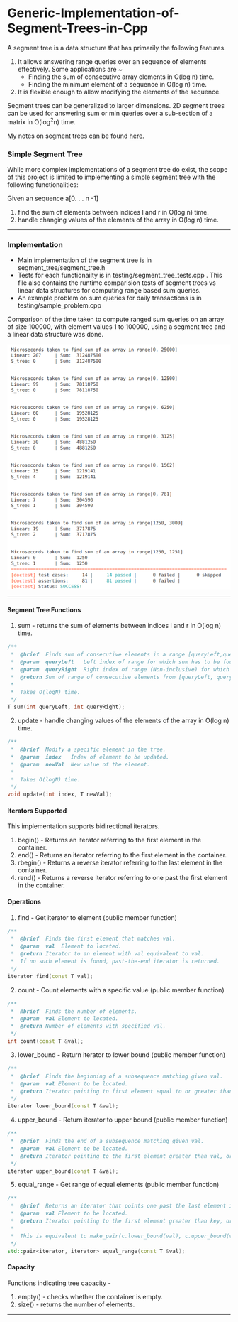 # Generic-Implementation-of-Segment-Trees-in-Cpp
A segment tree is a data structure that has primarily the following features.
1.  It allows answering range queries over an sequence of elements effectively. Some applications are ~
    *  Finding the sum of consecutive array elements in O(log n) time.
    *  Finding the minimum element of a sequence in O(log n) time.
2.   It is flexible enough to allow modifying the elements of the sequence.

Segment trees can be generalized to larger dimensions. 2D segment trees can be used for answering sum or min queries over a sub-section of a matrix in O(log<sup>2</sup>n) time.

My notes on segment trees can be found [here](https://docs.google.com/document/d/e/2PACX-1vS-ScTjtsW0UN2GmZnL8J_GBJdi4U3_7I6Gb5MRbbzNblQ-9QHwYFCLs6n95obU_zSdZBqL__4Pt4qE/pub).

### Simple Segment Tree

While   more   complex   implementations   of   a   segment tree  do  exist,  the scope of this  project is limited to  implementing  a  simple  segment  tree  with  the  following functionalities:

Given an sequence a[0. . .  n -1]
1.  find the sum of elements between indices l and r in O(log n) time.
2.  handle  changing  values  of  the  elements  of  the  array in O(log n) time.

___

### Implementation
*  Main implementation of the segment tree is in segment_tree/segment_tree.h
*  Tests for each functionailty is in testing/segment_tree_tests.cpp . This file also contains the runtime comparision tests of segment trees vs linear data structures for computing range based sum queries. 
*  An example problem on sum queries for daily transactions is in testing/sample_problem.cpp

Comparison of the time taken to compute ranged sum queries on an array of size 100000, with element values 1 to 100000, using a segment tree and a linear data structure was done.

![](runtime.png)
___


#### Segment Tree Functions

1. sum - returns the sum of elements between indices l and r in O(log n) time.
```cpp
/**
 *  @brief	Finds sum of consecutive elements in a range [queryLeft,queryRight).
 *  @param	queryLeft	Left index of range for which sum has to be found.
 *  @param	queryRight	Right index of range (Non-inclusive) for which sum has to be found.
 *  @return	Sum of range of consecutive elements from [queryLeft, queryRight)
 *
 *  Takes O(logN) time.
 */
T sum(int queryLeft, int queryRight);
```

2. update - handle changing values of the elements of the array in O(log n) time.
```cpp
/**
 *  @brief 	Modify a specific element in the tree.
 *  @param  index	Index of element to be updated.
 *  @param  newVal	New value of the element.
 * 
 *  Takes O(logN) time.
 */
void update(int index, T newVal);
```

####  Iterators Supported
This implementation supports bidirectional iterators.

1.  begin() -   Returns an iterator referring to the first element in the container.
2.  end()   -   Returns an iterator referring to the first element in the container.
3.  rbegin() -  Returns a reverse iterator referring to the last element in the container.
4.  rend() -    Returns a reverse iterator referring to one past the first element in the container.

####  Operations
1.  find -  Get iterator to element (public member function)
```cpp
/**
 *  @brief	Finds the first element that matches val.
 *  @param	val  Element to located.
 *  @return	Iterator to an element with val equivalent to val.
 *	If no such element is found, past-the-end iterator is returned.
 */
iterator find(const T val);
```
  
2.  count -  Count elements with a specific value (public member function)
```cpp
/**
 *  @brief	Finds the number of elements.
 *  @param	val	Element to located.
 *  @return	Number of elements with specified val.
 */
int count(const T &val);
```
3.  lower_bound - Return iterator to lower bound (public member function)
```cpp
/**
 *  @brief	Finds the beginning of a subsequence matching given val.
 *  @param	val	Element to be located.
 *  @return	Iterator pointing to first element equal to or greater than val, or end().
 */
iterator lower_bound(const T &val);

```
4.  upper_bound - Return iterator to upper bound (public member function)
```cpp
/**
 *  @brief	Finds the end of a subsequence matching given val.
 *  @param	val	Element to be located.
 *  @return	Iterator pointing to the first element greater than val, or end().
 */
iterator upper_bound(const T &val);

```
5.  equal_range - Get range of equal elements (public member function)
```cpp
/**
 *  @brief	Returns an iterator that points one past the last element in the container. 
 *  @param	val	Element to be located.
 *  @return	Iterator pointing to the first element greater than key, or end().
 *
 *	This is equivalent to make_pair(c.lower_bound(val), c.upper_bound(val))
 */
std::pair<iterator, iterator> equal_range(const T &val);
```

#### Capacity

Functions indicating tree capacity -
1. empty() - checks whether the container is empty.
2. size() - returns the number of elements.
___


